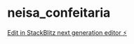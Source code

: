 # neisa_confeitaria

[Edit in StackBlitz next generation editor ⚡️](https://stackblitz.com/~/github.com/EmanuelAlderete/neisa_confeitaria)